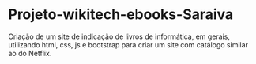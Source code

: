 # Projeto-wikitech-ebooks-Saraiva
Criação de um site de indicação de livros de informática, em gerais, utilizando html, css, js e bootstrap para criar um site com catálogo similar ao do Netflix.
